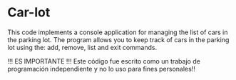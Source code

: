 # Car-lot
This code implements a console application for managing the list of cars in the parking lot. The program allows you to keep track of cars in the parking lot using the: add, remove, list and exit commands.

!!! ES IMPORTANTE !!!
Este código fue escrito como un trabajo de programación independiente y no lo uso para fines personales!!
